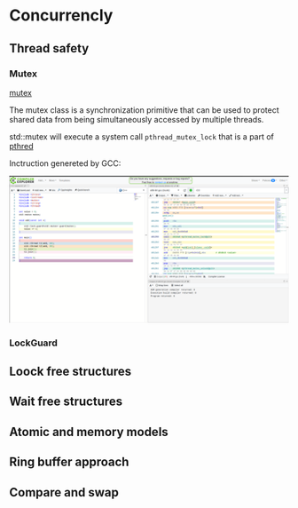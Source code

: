 # Concurrencly

## Thread safety

### Mutex
[mutex](https://en.cppreference.com/w/cpp/thread/mutex)

The mutex class is a synchronization primitive that can be used to protect shared data from being simultaneously accessed by multiple threads. 

std::mutex will execute a system call `pthread_mutex_lock` that is a part of [pthred](https://www.man7.org/linux/man-pages/man3/pthread_mutex_lock.3p.html)

Inctruction genereted by GCC:

![Mutex instruction example](../img/mutex.png)

### LockGuard

[]()

## Loock free structures


## Wait free structures


## Atomic and memory models


## Ring buffer approach


## Compare and swap
